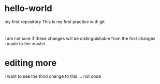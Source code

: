# hello-world
my first repository
This is my first practice with git 

#
I am not sure if these changes will be distinguishable from the first changes i made to the master 

# editing more
I want to see the third change to this ... not code
